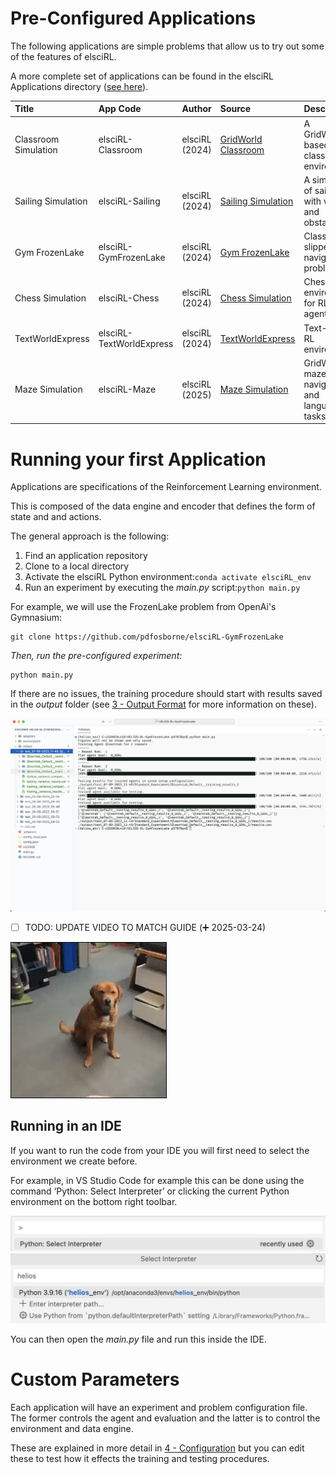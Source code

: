 # Pre-Configured Applications

The following applications are simple problems that allow us to try out some of the features of elsciRL. 

A more complete set of applications can be found in the elsciRL Applications directory ([see here](../../Applications/Applications%20Overview.md)).

| **Title**                | **App Code**             | **Author**      | **Source**                                                                 | **Description**                                 |
|:------------------------ |:------------------------ |:--------------: |:--------------------------------------------------------------------------|:----------------------------------------------- |
| Classroom Simulation     | elsciRL-Classroom        | elsciRL (2024)  | [GridWorld Classroom](../../Applications/Applications_Directory/2024-GridWorld-Classroom.md) | A GridWorld-based classroom environment.        |
| Sailing Simulation       | elsciRL-Sailing          | elsciRL (2024)  | [Sailing Simulation](../../Applications/Applications_Directory/2024-Robotics-Sailing.md)    | A simulation of sailing with wind and obstacles.|
| Gym FrozenLake           | elsciRL-GymFrozenLake    | elsciRL (2024)  | [Gym FrozenLake](../../Applications/Applications_Directory/2024-Gym-FrozenLake.md)          | Classic slippery grid navigation problem.        |
| Chess Simulation         | elsciRL-Chess            | elsciRL (2024)  | [Chess Simulation](../../Applications/Applications_Directory/2024-Chess.md)                 | Chess environment for RL agents.                |
| TextWorldExpress         | elsciRL-TextWorldExpress | elsciRL (2024)  | [TextWorldExpress](../../Applications/Applications_Directory/2024-TextWorld-Express.md)     | Text-based RL environment.                      |
| Maze Simulation          | elsciRL-Maze             | elsciRL (2025)  | [Maze Simulation](../../Applications/Applications_Directory/2025-GridWorld-Maze.md)         | GridWorld maze navigation and language tasks.    |


# Running your first Application

Applications are specifications of the Reinforcement Learning environment. 

This is composed of the data engine and encoder that defines the form of state and and actions.

The general approach is the following:
1. Find an application repository
2. Clone to a local directory
3. Activate the elsciRL Python environment:``conda activate elsciRL_env``
4. Run an experiment by executing the *main.py* script:```python main.py```

For example, we will use the FrozenLake problem from OpenAi's Gymnasium:

```
git clone https://github.com/pdfosborne/elsciRL-GymFrozenLake
```

*Then, run the pre-configured experiment:* 
```
python main.py
```
	
If there are no issues, the training procedure should start with results saved in the *output* folder (see [3 - Output Format](<./3 - Output Format.md>) for more information on these).

![Running an Experiment](<./_images/Running an Experiment.png>)

- [ ] TODO: UPDATE VIDEO TO MATCH GUIDE (➕ 2025-03-24)

![test\_image](<./_images/test_image.gif>)


## Running in an IDE

If you want to run the code from your IDE you will first need to select the environment we create before. 

For example, in VS Studio Code for example this can be done using the command ‘Python: Select Interpreter’ or clicking the current Python environment on the bottom right toolbar.

![VS Code Interpreter 1](<./_images/VS Code Interpreter 1.png>)
![VS Code Interpreter 2](<./_images/VS Code Interpreter 2.png>)

You can then open the *main.py* file and run this inside the IDE.

# Custom Parameters

Each application will have an experiment and problem configuration file. The former controls the agent and evaluation and the latter is to control the environment and data engine.

These are explained in more detail in [4 - Configuration](<./4 - Configuration.md>) but you can edit these to test how it effects the training and testing procedures.

